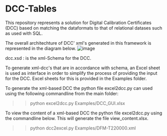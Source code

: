 # DCC-Tables

This repository represents a solution for Digital Calibration Certificates (DCC) based on matching the dataformats to that of relational datases such as used with SQL.  

The overall architechture of DCC' xml's generated in this framework is represented in the diagram below.
![image](https://github.com/TC-IM-1448/DCC-Tables/assets/123001590/71f3c4dd-6516-4710-9e6e-8b8e77f4d8f6)


dcc.xsd : is the xml-Schema for the DCC.  

To generate xml-dcc's that are in accordance with schema, an Excel sheet is used as interface in order to simplify the process of providing the input for the DCC. Excel sheets for this is provided in the Examples folder. 

To generate the xml-based DCC the python file excel2dcc.py can used using the following commandline from the main folder:

>> python excel2dcc.py Examples/DCC_GUI.xlsx


To view the content of a xml-based DCC the python file excel2dcc.py using the commandline below. This will generate the file view_content.xlsx. 

>> python dcc2excel.py Examples/DFM-T220000.xml

